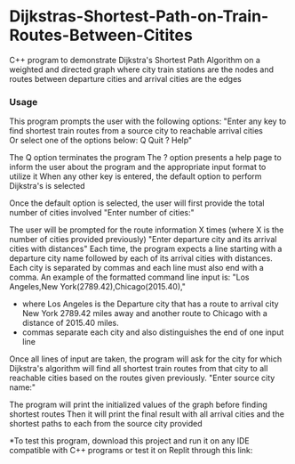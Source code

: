 # Dijkstras-Shortest-Path-on-Train-Routes-Between-Citites
C++ program to demonstrate Dijkstra's Shortest Path Algorithm on a weighted and directed graph where city train stations are the nodes and routes between departure cities and arrival cities are the edges

### Usage
This program prompts the user with the following options:
  "Enter any key to find shortest train routes from a source city to reachable arrival cities <br/>
  Or select one of the options below: 
  Q Quit
  ? Help"
  
 The Q option terminates the program 
 The ? option presents a help page to inform the user about the program and the appropriate input format to utilize it
 When any other key is entered, the default option to perform Dijkstra's is selected 

Once the default option is selected, the user will first provide the total number of cities involved
  "Enter number of cities:"
  
The user will be prompted for the route information X times (where X is the number of cities provided previously)
  "Enter departure city and its arrival cities with distances"
 Each time, the program expects a line starting with a departure city name followed by each of its arrival cities with distances.
 Each city is separated by commas and each line must also end with a comma.
 An example of the formatted command line input is:
   "Los Angeles,New York(2789.42),Chicago(2015.40),"
  - where Los Angeles is the Departure city that has a route to arrival city New York 2789.42 miles away and another route to Chicago with a distance of 2015.40 miles.
  - commas separate each city and also distinguishes the end of one input line
 
 Once all lines of input are taken, the program will ask for the city for which Dijkstra's algorithm will find all shortest train routes from that city to all reachable cities based on the routes given previously.
 "Enter source city name:"
 
The program will print the initialized values of the graph before finding shortest routes
Then it will print the final result with all arrival cities and the shortest paths to each from the source city provided



*To test this program, download this project and run it on any IDE compatible with C++ programs or test it on Replit through this link:


 

